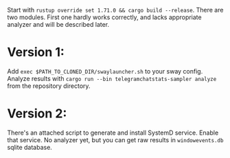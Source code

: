 Start with `rustup override set 1.71.0 && cargo build --release`.
There are two modules. First one hardly works correctly, and lacks appropriate analyzer and will be described later.

# Version 1:

Add `exec $PATH_TO_CLONED_DIR/swaylauncher.sh` to your sway config. Analyze results with `cargo run --bin telegramchatstats-sampler analyze` from the repository directory.

# Version 2:
There's an attached script to generate and install SystemD service. Enable that service. No analyzer yet, but you can get raw results in `windowevents.db` sqlite database.
